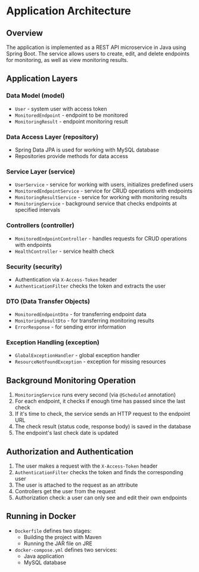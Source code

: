 # Application Architecture

## Overview

The application is implemented as a REST API microservice in Java using Spring Boot. The service allows users to create, edit, and delete endpoints for monitoring, as well as view monitoring results.

## Application Layers

### Data Model (model)

-   `User` - system user with access token
-   `MonitoredEndpoint` - endpoint to be monitored
-   `MonitoringResult` - endpoint monitoring result

### Data Access Layer (repository)

-   Spring Data JPA is used for working with MySQL database
-   Repositories provide methods for data access

### Service Layer (service)

-   `UserService` - service for working with users, initializes predefined users
-   `MonitoredEndpointService` - service for CRUD operations with endpoints
-   `MonitoringResultService` - service for working with monitoring results
-   `MonitoringService` - background service that checks endpoints at specified intervals

### Controllers (controller)

-   `MonitoredEndpointController` - handles requests for CRUD operations with endpoints
-   `HealthController` - service health check

### Security (security)

-   Authentication via `X-Access-Token` header
-   `AuthenticationFilter` checks the token and extracts the user

### DTO (Data Transfer Objects)

-   `MonitoredEndpointDto` - for transferring endpoint data
-   `MonitoringResultDto` - for transferring monitoring results
-   `ErrorResponse` - for sending error information

### Exception Handling (exception)

-   `GlobalExceptionHandler` - global exception handler
-   `ResourceNotFoundException` - exception for missing resources

## Background Monitoring Operation

1. `MonitoringService` runs every second (via `@Scheduled` annotation)
2. For each endpoint, it checks if enough time has passed since the last check
3. If it's time to check, the service sends an HTTP request to the endpoint URL
4. The check result (status code, response body) is saved in the database
5. The endpoint's last check date is updated

## Authorization and Authentication

1. The user makes a request with the `X-Access-Token` header
2. `AuthenticationFilter` checks the token and finds the corresponding user
3. The user is attached to the request as an attribute
4. Controllers get the user from the request
5. Authorization check: a user can only see and edit their own endpoints

## Running in Docker

-   `Dockerfile` defines two stages:
    -   Building the project with Maven
    -   Running the JAR file on JRE
-   `docker-compose.yml` defines two services:
    -   Java application
    -   MySQL database
